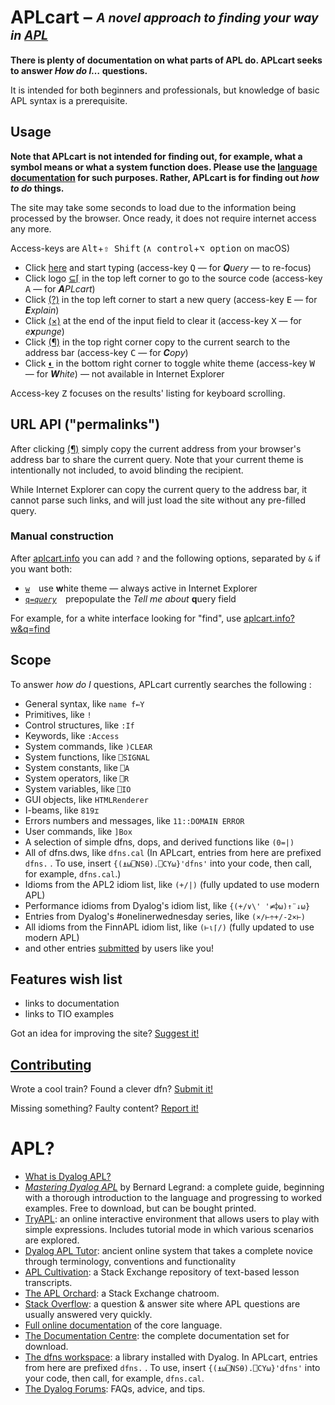 # APLcart – <sub><sup>*A novel approach to finding your way in [APL](#apl)*</sup></sub>

**There is plenty of documentation on what parts of APL do. APLcart seeks to answer *How do I…* questions.**

It is intended for both beginners and professionals, but knowledge of basic APL syntax is a prerequisite.

## Usage

**Note that APLcart is not intended for finding out, for example, what a symbol means or what a system function does. Please use the <a href="https://help.dyalog.com/latest/" target="_blank">language documentation</a> for such purposes. Rather, APLcart is for finding out *how to do* things.**

The site may take some seconds to load due to the information being processed by the browser. Once ready, it does not require internet access any more.

Access-keys are <kbd>Alt</kbd>+<kbd>⇧ Shift</kbd> (<kbd>∧ control</kbd>+<kbd>⌥ option</kbd> on macOS)

- Click [here](https://abrudz.github.io/aplcart) and start typing (access-key <kbd>Q</kbd> — for _**Q**uery_ — to re-focus)
- Click logo [⊆⌈](abrudz/aplcart) in the top left corner to go to the source code (access-key <kbd>A</kbd> — for _**A**PLcart_)
- Click [(?)](#usage) in the top left corner to start a new query (access-key <kbd>E</kbd> — for _**E**xplain_)
- Click [(×)](https://abrudz.github.io/aplcart) at the end of the input field to clear it (access-key <kbd>X</kbd> — for _e**x**punge_)
- Click [(¶)](https://abrudz.github.io/aplcart?q=42) in the top right corner copy to the current search to the address bar (access-key <kbd>C</kbd> — for _**C**opy_)
- Click [◐](https://abrudz.github.io/aplcart?w) in the bottom right corner to toggle white theme (access-key <kbd>W</kbd> — for _**W**hite_) — not available in Internet Explorer

Access-key <kbd>Z</kbd> focuses on the results' listing for keyboard scrolling.

## URL API ("permalinks")

After clicking [(¶)](https://abrudz.github.io/aplcart?q=42) simply copy the current address from your browser's address bar to share the current query. Note that your current theme is intentionally not included, to avoid blinding the recipient.

While Internet Explorer can copy the current query to the address bar, it cannot parse such links, and will just load the site without any pre-filled query.

### Manual construction

After [aplcart.info](https://aplcart.info/) you can add `?` and the following options, separated by `&` if you want both:

- [`w`](https://abrudz.github.io/aplcart?w) use **w**hite theme — always active in Internet Explorer
- [<code>q=<i>query</i></code>](https://abrudz.github.io/aplcart?q=query) prepopulate the _Tell me about_ **q**uery field

For example, for a white interface looking for "find", use [aplcart.info?w&q=find](https://aplcart.info?w&q=find)

## Scope

To answer *how do I* questions, APLcart currently searches the following :

- General syntax, like `name f←Y`
- Primitives, like `!`
- Control structures, like `:If`
- Keywords, like `:Access`
- System commands, like `)CLEAR`
- System functions, like `⎕SIGNAL`
- System constants, like `⎕A`
- System operators, like `⎕R`
- System variables, like `⎕IO`
- GUI objects, like `HTMLRenderer`
- I-beams, like `819⌶`
- Errors numbers and messages, like `11::DOMAIN ERROR`
- User commands, like `]Box`
- A selection of simple dfns, dops, and derived functions like `(0=|)`
- All of dfns.dws, like `dfns.cal` (In APLcart, entries from here are prefixed `dfns.` . To use, insert `{(⍎⍵⎕NS⍬).⎕CY⍵}'dfns'` into your code, then call, for example, `dfns.cal`.)
- Idioms from the APL2 idiom list, like `(+/|)` (fully updated to use modern APL)
- Performance idioms from Dyalog's idiom list, like `{(+/∨\' '≠⌽⍵)↑¨↓⍵}`
- Entries from Dyalog's #onelinerwednesday series, like `(×/⊢÷+/-2×⊢)` 
- All idioms from the FinnAPL idiom list, like `(⊢⍳⌈/)` (fully updated to use modern APL)
- and other entries [submitted](https://github.com/abrudz/aplcart/issues/new?assignees=abrudz&labels=addition&template=content-request.md&title=) by users like you!

## Features wish list
- links to documentation
- links to TIO examples

Got an idea for improving the site? [Suggest it!](https://github.com/abrudz/aplcart/issues/new?assignees=abrudz&labels=enhancement&template=feature_request.md&title=)

## [Contributing](CONTRIBUTING.md)

Wrote a cool train? Found a clever dfn? [Submit it!](https://github.com/abrudz/aplcart/issues/new?assignees=abrudz&labels=addition&template=content-request.md&title=)

Missing something? Faulty content? [Report it!](https://github.com/abrudz/aplcart/issues/new?assignees=abrudz&labels=bug&template=bug_report.md&title=)

# APL?
- <a href="https://www.dyalog.com/what-is-dyalog.htm" target="_blank">What is Dyalog APL?</a>
- <a href="https://www.dyalog.com/mastering-dyalog-apl.htm" target="_blank"><em>Mastering Dyalog APL</em></a> by Bernard Legrand: a complete guide, beginning with a thorough introduction to the language and progressing to worked examples. Free to download, but can be bought printed.
- <a href="https://tryapl.org/" target="_blank">TryAPL</a>: an online interactive environment that allows users to play with simple expressions. Includes tutorial mode in which various scenarios are explored.
- <a href="http://tutorial.dyalog.com/" target="_blank">Dyalog APL Tutor</a>: ancient online system that takes a complete novice through terminology, conventions and functionality
- <a href="https://chat.stackexchange.com/rooms/info/52405/the-apl-orchard?tab=conversations" target="_blank">APL Cultivation</a>: a Stack Exchange repository of text-based lesson transcripts.
- <a href="https://chat.stackexchange.com/rooms/52405/the-apl-orchard" target="_blank">The APL Orchard</a>: a Stack Exchange chatroom.
- <a href="https://stackoverflow.com/questions/ask?tags=apl+dyalog&title=How+do+I%E2%80%A6" target="_blank">Stack Overflow</a>: a question & answer site where APL questions are usually answered very quickly.
- <a href="https://help.dyalog.com/latest/" target="_blank">Full online documentation</a> of the core language.
- <a href="https://docs.dyalog.com/" target="_blank">The Documentation Centre</a>: the complete documentation set for download.
- <a href="https://dfns.dyalog.com/n_contents.htm" target="_blank">The dfns workspace</a>: a library installed with Dyalog. In APLcart, entries from here are prefixed `dfns.` . To use, insert `{(⍎⍵⎕NS⍬).⎕CY⍵}'dfns'` into your code, then call, for example, `dfns.cal`.
- <a href="https://forums.dyalog.com" target="_blank">The Dyalog Forums</a>: FAQs, advice, and tips.
